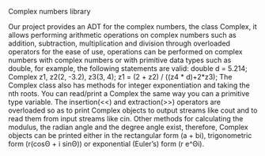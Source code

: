 Complex numbers library 
 
Our project provides an ADT for the complex numbers, the class Complex, it allows performing arithmetic operations on complex numbers such as addition, subtraction, multiplication and division through overloaded operators for the ease of use, operations can be performed on complex numbers with complex numbers or with primitive data types such as double, for example, the following statements are valid: double d = 5.214; Complex z1, z2(2, -3.2), z3(3, 4); z1 = (2 + z2) / ((z4 * d)+2*z3); The Complex class also has methods for integer exponentiation and taking the nth roots. You can read/print a Complex the same way you can a primitive type variable. The insertion(<<) and extraction(>>) operators are overloaded so as to print Complex objects to output streams like cout and to read them from input streams like cin. Other methods for calculating the modulus, the radian angle and the degree angle exist, therefore, Complex objects can be printed either in the rectangular form (a + bi), trigonometric form (r(cosΘ + i sinΘ)) or exponential (Euler’s) form (r e^Θi).
